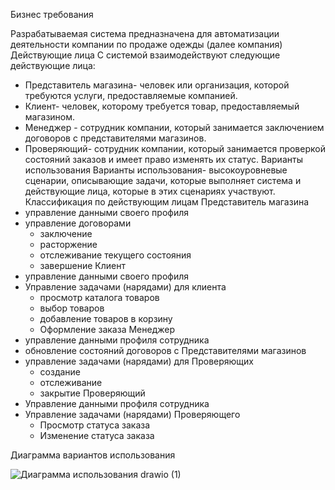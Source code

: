 ﻿Бизнес требования
 
Разрабатываемая система предназначена для автоматизации деятельности компании по продаже одежды (далее компания)
Действующие лица
С системой взаимодействуют следующие действующие лица:
* Представитель магазина- человек или организация, которой требуются услуги, предоставляемые компанией.
* Клиент- человек, которому требуется товар, предоставляемый магазином.
* Менеджер - сотрудник компании, который занимается заключением договоров с представителями магазинов. 
* Проверяющий- сотрудник компании, который занимается проверкой состояний заказов и имеет право изменять их статус.
Варианты использования
Варианты использования- высокоуровневые сценарии, описывающие задачи, которые выполняет система и действующие лица, которые в этих сценариях участвуют.
Классификация по действующим лицам
Представитель магазина
* управление данными своего профиля
* управление договорами
   * заключение
   * расторжение
   * отслеживание текущего состояния
   * завершение
Клиент
* управление данными своего профиля
* Управление задачами (нарядами) для клиента
   * просмотр каталога товаров
   * выбор товаров
   * добавление товаров в корзину
   * Оформление заказа
Менеджер
* управление данными профиля сотрудника
* обновление состояний договоров с Представителями магазинов
* управление задачами (нарядами) для Проверяющих
   * создание
   * отслеживание
   * закрытие
Проверяющий
* Управление данными профиля сотрудника
* Управление задачами (нарядами) Проверяющего
   * Просмотр статуса заказа
   * Изменение статуса заказа


Диаграмма вариантов использования

![Диаграмма использования drawio (1)](https://github.com/liyayunusova/internet_technologies/assets/55926224/9bb5a034-d311-421d-9cb1-9308a6b004d8)
